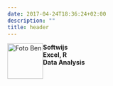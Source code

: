 ```yaml
---
date: 2017-04-24T18:36:24+02:00
description: ""
title: header
---
```


<img src="/img/benwem.png" alt="Foto Ben" style="width: 80px; height 80px; float: left"/>

<strong>Softwijs<br />Excel, R<br />Data Analysis</strong>
